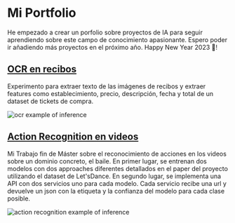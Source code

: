 # Mi Portfolio
He empezado a crear un porfolio sobre proyectos de IA para seguir aprendiendo sobre este campo de conocimiento apasionante. 
Espero poder ir añadiendo más proyectos en el próximo año. 
Happy New Year 2023 🥂! 

## [OCR en recibos](https://github.com/pilarcode/demo-receipt-ocr)

Experimento para extraer texto de las imágenes de recibos y extraer features como establecimiento, precio, descripción, fecha y total de un dataset de tickets de compra. 

![ocr example of inference](https://github.com/pilarcode/portfolio/blob/main/images/ocr-extraccion-campos.png)

## [Action Recognition en videos ](https://github.com/pilarcode/action-recognition-in-videos)

Mi Trabajo fin de Máster sobre el reconocimiento de acciones en los videos sobre un dominio concreto, el baile. En primer lugar, se entrenan dos modelos con dos approaches diferentes detallados en el paper del proyecto utilizando el dataset de Let'sDance. En segundo lugar, se implementa una API con dos servicios uno para cada modelo. Cada servicio recibe una url y devuelve un json con la etiqueta y la confianza del modelo para cada clase posible.


![action recognition example of inference](https://github.com/pilarcode/portfolio/blob/main/images/action_recognition.png)
